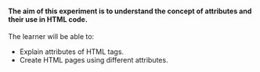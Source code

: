 #### The aim of this experiment is to understand the concept of attributes and their use in HTML code.
The learner will be able to:

   -  Explain attributes of HTML tags.
   -  Create HTML pages using different attributes.
